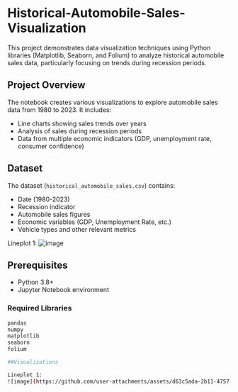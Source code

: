 # Historical-Automobile-Sales-Visualization


This project demonstrates data visualization techniques using Python libraries (Matplotlib, Seaborn, and Folium) to analyze historical automobile sales data, particularly focusing on trends during recession periods.

## Project Overview

The notebook creates various visualizations to explore automobile sales data from 1980 to 2023. It includes:
- Line charts showing sales trends over years
- Analysis of sales during recession periods
- Data from multiple economic indicators (GDP, unemployment rate, consumer confidence)

## Dataset

The dataset (`historical_automobile_sales.csv`) contains:
- Date (1980-2023)
- Recession indicator
- Automobile sales figures
- Economic variables (GDP, Unemployment Rate, etc.)
- Vehicle types and other relevant metrics

Lineplot 1:
![image](https://github.com/user-attachments/assets/d63c5ada-2b11-4757-b8f2-c9fa1bbffb4a)

## Prerequisites

- Python 3.8+
- Jupyter Notebook environment

### Required Libraries
```bash
pandas
numpy
matplotlib
seaborn
folium

##Visualizations

Lineplot 1:
![image](https://github.com/user-attachments/assets/d63c5ada-2b11-4757-b8f2-c9fa1bbffb4a)








